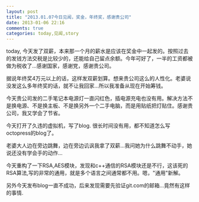 ```yaml
---
layout: post
title: "2013.01.07今日见闻，奖金，年终奖，感谢贵公司"
date: 2013-01-06 22:16
comments: true
categories: today,见闻,story
---
```

today, 今天发了双薪，本来那一个月的薪水是应该在奖金中一起发的。按照过去的发钱方法交税是比较少的，还能给自己留点余额。今年可好了，一半的工资都被做为税收了...感谢国家，感谢党，感谢贵公司。


据说年终奖4万元以上的话，这样发双薪划算。想来贵公司这么的人性化。老婆说没发这么多年终奖的话，就不让我回家...所以我准备从现在开始筹钱。


今天贵公司发的二手笔记本电源灯一直闪红色，插电源充电也没有用。解决方法不是换电源、不是换主板、不是换另外一个二手电脑，而是用贴纸把灯贴住。感谢贵公司，我又学会了节省。


今天打开了久违的虚拟机，写了blog. 很长时间没有用，都不知道怎么写octopress的blog了。


老婆大人边在旁边跳舞，边在旁边讥讽我拿了双薪...我问她为什么跳舞不动手，她说还没有学会手的动作...


今天重构了一下RSA,AES模块，发现和c++通信的RSA模块还是不行，这该死的RSA算法,写的非常的通用，就是多个语言之间通常都不用。嗯，"通用"新解。


另外今天发布blog一直不成功，后来发现需要先验证git.com的邮箱...竟然有这样的事情.
